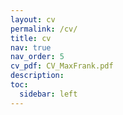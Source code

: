 ```yaml
---
layout: cv
permalink: /cv/
title: cv
nav: true
nav_order: 5
cv_pdf: CV_MaxFrank.pdf
description:
toc:
  sidebar: left
---
```

